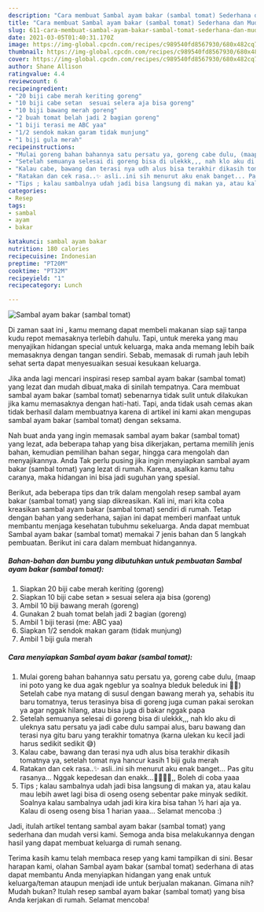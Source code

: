 ```yaml
---
description: "Cara membuat Sambal ayam bakar (sambal tomat) Sederhana dan Mudah Dibuat"
title: "Cara membuat Sambal ayam bakar (sambal tomat) Sederhana dan Mudah Dibuat"
slug: 611-cara-membuat-sambal-ayam-bakar-sambal-tomat-sederhana-dan-mudah-dibuat
date: 2021-03-05T01:40:31.170Z
image: https://img-global.cpcdn.com/recipes/c989540fd8567930/680x482cq70/sambal-ayam-bakar-sambal-tomat-foto-resep-utama.jpg
thumbnail: https://img-global.cpcdn.com/recipes/c989540fd8567930/680x482cq70/sambal-ayam-bakar-sambal-tomat-foto-resep-utama.jpg
cover: https://img-global.cpcdn.com/recipes/c989540fd8567930/680x482cq70/sambal-ayam-bakar-sambal-tomat-foto-resep-utama.jpg
author: Shane Allison
ratingvalue: 4.4
reviewcount: 6
recipeingredient:
- "20 biji cabe merah keriting goreng"
- "10 biji cabe setan  sesuai selera aja bisa goreng"
- "10 biji bawang merah goreng"
- "2 buah tomat belah jadi 2 bagian goreng"
- "1 biji terasi me ABC yaa"
- "1/2 sendok makan garam tidak munjung"
- "1 biji gula merah"
recipeinstructions:
- "Mulai goreng bahan bahannya satu persatu ya, goreng cabe dulu, (maap ini poto yang ke dua agak ngeblur ya soalnya bleduk beleduk ini 🙏🏻) Setelah cabe nya matang di susul dengan bawang merah ya, sehabis itu baru tomatnya, terus terasinya bisa di goreng juga cuman pakai serokan ya agar nggak hilang, atau bisa juga di bakar nggak papa"
- "Setelah semuanya selesai di goreng bisa di ulekkk,,, nah klo aku di uleknya satu persatu ya jadi cabe dulu sampai alus, baru bawang dan terasi nya gitu baru yang terakhir tomatnya (karna ulekan ku kecil jadi harus sedikit sedikit 😅)"
- "Kalau cabe, bawang dan terasi nya udh alus bisa terakhir dikasih tomatnya ya, setelah tomat nya hancur kasih 1 biji gula merah"
- "Ratakan dan cek rasa..✨ asli..ini sih menurut aku enak banget... Pas gitu rasanya... Nggak kepedesan dan enakk...👍🏻👍🏻,, Boleh di coba yaaa"
- "Tips ; kalau sambalnya udah jadi bisa langsung di makan ya, atau kalau mau lebih awet lagi bisa di oseng oseng sebentar pake minyak sedikit. Soalnya kalau sambalnya udah jadi kira kira bisa tahan ½ hari aja ya. Kalau di oseng oseng bisa 1 harian yaaa... Selamat mencoba :)"
categories:
- Resep
tags:
- sambal
- ayam
- bakar

katakunci: sambal ayam bakar 
nutrition: 180 calories
recipecuisine: Indonesian
preptime: "PT20M"
cooktime: "PT32M"
recipeyield: "1"
recipecategory: Lunch

---
```



![Sambal ayam bakar (sambal tomat)](https://img-global.cpcdn.com/recipes/c989540fd8567930/680x482cq70/sambal-ayam-bakar-sambal-tomat-foto-resep-utama.jpg)

Di zaman  saat ini , kamu memang dapat membeli makanan siap saji tanpa kudu repot memasaknya terlebih dahulu. Tapi, untuk mereka yang mau menyajikan hidangan special untuk keluarga, maka anda memang lebih baik memasaknya dengan tangan sendiri. Sebab, memasak di rumah jauh lebih sehat serta dapat menyesuaikan sesuai kesukaan keluarga.

Jika anda lagi mencari inspirasi resep sambal ayam bakar (sambal tomat) yang lezat dan mudah dibuat,maka di sinilah tempatnya. Cara membuat sambal ayam bakar (sambal tomat)  sebenarnya tidak sulit untuk dilakukan jika kamu memasaknya dengan hati-hati. Tapi, anda tidak usah cemas akan tidak berhasil dalam membuatnya 
karena di artikel ini kami akan mengupas sambal ayam bakar (sambal tomat) dengan seksama.  



Nah buat anda yang ingin memasak sambal ayam bakar (sambal tomat) yang lezat, ada beberapa tahap yang bisa dikerjakan, pertama memilih jenis bahan, kemudian pemilihan bahan segar, hingga cara mengolah dan menyajikannya. Anda Tak perlu pusing jika ingin menyiapkan sambal ayam bakar (sambal tomat) yang lezat di rumah. Karena, asalkan kamu  tahu caranya, maka hidangan ini bisa jadi suguhan yang spesial.

Berikut, ada beberapa tips dan trik dalam mengolah resep sambal ayam bakar (sambal tomat) yang siap dikreasikan. Kali ini, mari kita coba kreasikan sambal ayam bakar (sambal tomat) sendiri di rumah. Tetap dengan bahan yang sederhana, sajian ini dapat memberi manfaat untuk membantu menjaga kesehatan tubuhmu sekeluarga. Anda dapat membuat Sambal ayam bakar (sambal tomat) memakai 7 jenis bahan dan 5 langkah pembuatan. Berikut ini cara dalam membuat hidangannya.

<!--inarticleads1-->

##### Bahan-bahan dan bumbu yang dibutuhkan untuk pembuatan Sambal ayam bakar (sambal tomat):

1. Siapkan 20 biji cabe merah keriting (goreng)
1. Siapkan 10 biji cabe setan » sesuai selera aja bisa (goreng)
1. Ambil 10 biji bawang merah (goreng)
1. Gunakan 2 buah tomat belah jadi 2 bagian (goreng)
1. Ambil 1 biji terasi (me: ABC yaa)
1. Siapkan 1/2 sendok makan garam (tidak munjung)
1. Ambil 1 biji gula merah




<!--inarticleads2-->

##### Cara menyiapkan Sambal ayam bakar (sambal tomat):

1. Mulai goreng bahan bahannya satu persatu ya, goreng cabe dulu, (maap ini poto yang ke dua agak ngeblur ya soalnya bleduk beleduk ini 🙏🏻) Setelah cabe nya matang di susul dengan bawang merah ya, sehabis itu baru tomatnya, terus terasinya bisa di goreng juga cuman pakai serokan ya agar nggak hilang, atau bisa juga di bakar nggak papa
1. Setelah semuanya selesai di goreng bisa di ulekkk,,, nah klo aku di uleknya satu persatu ya jadi cabe dulu sampai alus, baru bawang dan terasi nya gitu baru yang terakhir tomatnya (karna ulekan ku kecil jadi harus sedikit sedikit 😅)
1. Kalau cabe, bawang dan terasi nya udh alus bisa terakhir dikasih tomatnya ya, setelah tomat nya hancur kasih 1 biji gula merah
1. Ratakan dan cek rasa..✨ asli..ini sih menurut aku enak banget... Pas gitu rasanya... Nggak kepedesan dan enakk...👍🏻👍🏻,, Boleh di coba yaaa
1. Tips ; kalau sambalnya udah jadi bisa langsung di makan ya, atau kalau mau lebih awet lagi bisa di oseng oseng sebentar pake minyak sedikit. Soalnya kalau sambalnya udah jadi kira kira bisa tahan ½ hari aja ya. Kalau di oseng oseng bisa 1 harian yaaa... Selamat mencoba :)




Jadi, itulah artikel tentang  sambal ayam bakar (sambal tomat)  yang sederhana dan mudah versi kami. Semoga anda bisa melakukannya dengan hasil yang dapat membuat keluarga di rumah senang. 

Terima kasih kamu telah membaca resep yang kami tampilkan di sini. Besar harapan kami, olahan  Sambal ayam bakar (sambal tomat) sederhana di atas dapat membantu Anda menyiapkan hidangan yang enak untuk keluarga/teman ataupun menjadi ide untuk berjualan makanan. Gimana nih? Mudah bukan? Itulah resep sambal ayam bakar (sambal tomat) yang bisa Anda kerjakan di rumah. Selamat mencoba!

